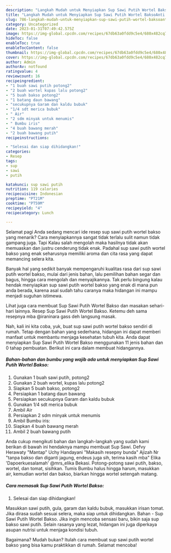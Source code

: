 ```yaml
---
description: "Langkah Mudah untuk Menyiapkan Sup Sawi Putih Wortel BaksoAnti Ribet"
title: "Langkah Mudah untuk Menyiapkan Sup Sawi Putih Wortel BaksoAnti Ribet"
slug: 786-langkah-mudah-untuk-menyiapkan-sup-sawi-putih-wortel-baksoanti-ribet
category: Uncategorized
date: 2023-01-31T07:49:42.575Z
image: https://img-global.cpcdn.com/recipes/67db63a0fdd9c5e4/680x482cq70/sup-sawi-putih-wortel-bakso-foto-resep-utama.jpg
hideToc: false
enableToc: true
enableTocContent: false
thumbnail: https://img-global.cpcdn.com/recipes/67db63a0fdd9c5e4/680x482cq70/sup-sawi-putih-wortel-bakso-foto-resep-utama.jpg
cover: https://img-global.cpcdn.com/recipes/67db63a0fdd9c5e4/680x482cq70/sup-sawi-putih-wortel-bakso-foto-resep-utama.jpg
author: Admin
authorAv: notfound
ratingvalue: 4
reviewcount: 16
recipeingredient:
- "1 buah sawi putih potong2"
- "2 buah wortel kupas lalu potong2"
- "5 buah bakso potong2"
- "1 batang daun bawang"
- "secukupnya Garam dan kaldu bubuk"
- "1/4 sdt merica bubuk"
- " Air"
- "2 sdm minyak untuk menumis"
- " Bumbu iris"
- "4 buah bawang merah"
- "2 buah bawang putih"
recipeinstructions:

- "Selesai dan siap dihidangkan!"
categories:
- Resep
tags:
- sup
- sawi
- putih

katakunci: sup sawi putih 
nutrition: 119 calories
recipecuisine: Indonesian
preptime: "PT21M"
cooktime: "PT59M"
recipeyield: "4"
recipecategory: Lunch

---
```



Selamat pagi Anda sedang mencari ide resep sup sawi putih wortel bakso yang menarik? Cara menyiapkannya sangat tidak terlalu sulit namun tidak gampang juga. Tapi Kalau salah mengolah maka hasilnya tidak akan memuaskan dan justru cenderung tidak enak. Padahal sup sawi putih wortel bakso yang enak seharusnya memiliki aroma dan cita rasa yang dapat memancing selera kita.


Banyak hal yang sedikit banyak mempengaruhi kualitas rasa dari sup sawi putih wortel bakso, mulai dari jenis bahan, lalu pemilihan bahan segar dan bagus, hingga cara mengolah dan menyajikannya. Tak perlu bingung kalau hendak menyiapkan sup sawi putih wortel bakso yang enak di mana pun anda berada, karena asal sudah tahu caranya maka hidangan ini mampu menjadi suguhan istimewa.

Lihat juga cara membuat Sup Sawi Putih Wortel Bakso dan masakan sehari-hari lainnya. Resep Sup Sawi Putih Wortel Bakso. Ketemu deh sama resepnya mba @iraninara gass deh langsung masak.


Nah, kali ini kita coba, yuk, buat sup sawi putih wortel bakso sendiri di rumah. Tetap dengan bahan yang sederhana, hidangan ini dapat memberi manfaat untuk membantu menjaga kesehatan tubuh kita. Anda dapat menyiapkan Sup Sawi Putih Wortel Bakso menggunakan 11 jenis bahan dan 0 tahap pembuatan. Berikut ini cara dalam membuat hidangannya.

<!--inarticleads1-->

##### Bahan-bahan dan bumbu yang wajib ada untuk menyiapkan Sup Sawi Putih Wortel Bakso:

1. Gunakan 1 buah sawi putih, potong2
1. Gunakan 2 buah wortel, kupas lalu potong2
1. Siapkan 5 buah bakso, potong2
1. Persiapkan 1 batang daun bawang
1. Persiapkan secukupnya Garam dan kaldu bubuk
1. Gunakan 1/4 sdt merica bubuk
1. Ambil  Air
1. Persiapkan 2 sdm minyak untuk menumis
1. Ambil  Bumbu iris:
1. Siapkan 4 buah bawang merah
1. Ambil 2 buah bawang putih


Anda cukup mengikuti bahan dan langkah-langkah yang sudah kami berikan di bawah ini hendaknya mampu membuat Sup Sawi. Defvy Herawaty &#34;Mantap&#34; Uchy Handayani &#34;Makasih resepny bunda&#34; Ajizah Nr &#34;tanpa bakso dan diganti jagung, endeus juga sih, terima kasih mba&#34; Elika &#39;Dapoerkuesalamah&#39; @mrs_elika Bekasi. Potong-potong sawi putih, bakso, wortel, dan tomat, sisihkan. Tumis Bumbu halus hingga harum, masukkan air, kemudian wortel dan bakso, biarkan hingga wortel setengah matang. 

<!--inarticleads2-->

##### Cara memasak Sup Sawi Putih Wortel Bakso:


1. Selesai dan siap dihidangkan!

Masukkan sawi putih, gula, garam dan kaldu bubuk, masukkan irisan tomat. Jika dirasa sudah sesuai selera, maka siap untuk dihidangkan. Bahan - Sup Sawi Putih Wortel Bakso. Jika ingin mencoba sensasi baru, bikin saja sup bakso sawi putih. Selain rasanya yang lezat, hidangan ini juga diperkaya asupan nutrisi untuk menjaga kondisi tubuh. 

Bagaimana? Mudah bukan? Itulah cara membuat sup sawi putih wortel bakso yang bisa kamu praktikkan di rumah. Selamat mencoba!
